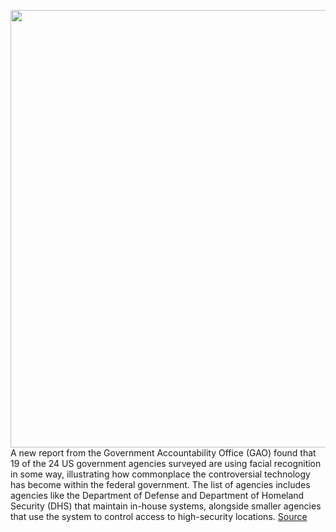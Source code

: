 <img src='https://cdn.vox-cdn.com/thumbor/LwbnUg7GONlOeiflGlvrqccSgWw=/0x0:2040x1360/1200x800/filters:focal(857x517:1183x843)/cdn.vox-cdn.com/uploads/chorus_image/image/69774736/acastro_180730_1777_facial_recognition_0002.0.jpg' width='700px' /><br/>
A new report from the Government Accountability Office (GAO) found that 19 of the 24 US government agencies surveyed are using facial recognition in some way, illustrating how commonplace the controversial technology has become within the federal government. The list of agencies includes agencies like the Department of Defense and Department of Homeland Security (DHS) that maintain in-house systems, alongside smaller agencies that use the system to control access to high-security locations.
<a href='https://www.theverge.com/2021/8/25/22641216/facial-recognition-gao-report-agency-dhs-cbp-fbi'> Source <a/>